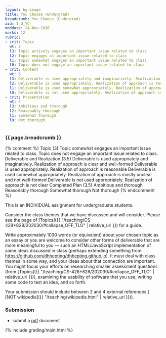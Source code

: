 ```yaml
---
layout: bg-image
title: You Choose (Undergrad)
breadcrumb: You Choose (Undergrad)
aid: I_U_YC
moddate: 24-Nov-2020
marks: 12
rubric:
- crit: Topic
  wt: 2
  l3: Topic actively engages an important issue related to class
  l2: Topic engages an important issue related to class
  l1: Topic somewhat engages an important issue related to class
  l0: Topic does not engage an important issue related to class
- crit: Content
  wt: 6
  l3: Deliverable is used appropriately and imaginatively. Realization of approach is clear and well-formed
  l2: Deliverable is used appropriately. Realization of approach is reasonable
  l1: Deliverable is used somewhat appropriately. Realization of approach is mostly unclear and not well-formed
  l0: Deliverable is not used appropriately. Realization of approach is not clear
- crit: Presentation
  wt: 4
  l3: Ambitious and thorough
  l2: Reasonably thorough
  l1: Somewhat thorough
  l0: Not thorough
---
```

### {{ page.breadcrumb }}

{% comment %}
Topic (3)			Topic somewhat engages an important issue related to class.	Topic does not engage an important issue related to class.
Deliverable and Realization (3.5)	Deliverable is used appropriately and imaginatively. Realization of approach is clear and well-formed	Deliverable is used appropriately. Realization of approach is reasonable	Deliverable is used somewhat appropriately. Realization of approach is mostly unclear and not well-formed	Deliverable is not used appropriately. Realization of approach is not clear
Completed Plan (3.5)	Ambitious and thorough	Reasonably thorough	Somewhat thorough	Not thorough
{% endcomment %}

This is an INDIVIDUAL assignment for undergraduate students.

Consider the class themes that we have discussed and will consider.
Please see the page of
[Topics]({{ "/teaching/CS-428+828/202030/#collapse_OFF_TLO" | relative_url }})
for a guide.

Write approximately 1000 words (or equivalent)
about your chosen topic as an essay or
you are welcome to consider other forms of deliverable that are more meaningful to you &mdash; such an HTML/JavaScript implementation of some ideas discussed in class (perhaps extending something from <https://github.com/dhhepting/dhhepting.github.io>).
It must deal with class themes in some way,
and your ideas about that connection are important.
You might focus your efforts on researching smaller assessment questions (from [Topics]({{ "/teaching/CS-428+828/202030/#collapse_OFF_TLO" | relative_url }})),
examining the usability of software that you use,
writing some code to test an idea, and so forth.

Your submission should include between 2 and 4 external references (
[NOT wikipedia]({{ "/teaching/wikipedia.html" | relative_url }})).

### Submission

* submit a [pdf](https://en.wikipedia.org/wiki/PDF) document

{% include grading/main.html %}
